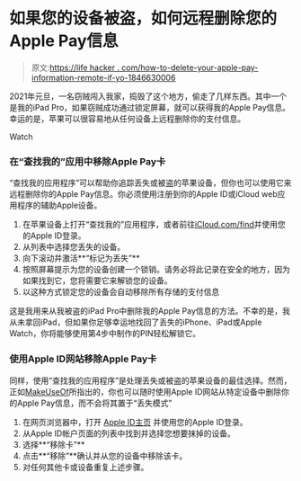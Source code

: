 # 如果您的设备被盗，如何远程删除您的Apple Pay信息

> 原文:[https://life hacker . com/how-to-delete-your-apple-pay-information-remote-if-yo-1846630006](https://lifehacker.com/how-to-delete-your-apple-pay-information-remotely-if-yo-1846630006)

2021年元旦，一名窃贼闯入我家，捣毁了这个地方，偷走了几样东西。其中一个是我的iPad Pro，如果窃贼成功通过锁定屏幕，就可以获得我的Apple Pay信息。幸运的是，苹果可以很容易地从任何设备上远程删除你的支付信息。

Watch

### 在“查找我的”应用中移除Apple Pay卡

“查找我的应用程序”可以帮助你追踪丢失或被盗的苹果设备，但你也可以使用它来远程删除你的Apple Pay信息。你必须使用注册到你的Apple ID或iCloud web应用程序的辅助Apple设备。

1.  在苹果设备上打开“查找我的”应用程序，或者前往[iCloud.com/find](https://www.icloud.com/find)并使用您的Apple ID登录。
2.  从列表中选择您丢失的设备。
3.  向下滚动并激活**“标记为丢失”**
4.  按照屏幕提示为您的设备创建一个锁销。请务必将此记录在安全的地方，因为如果找到它，您将需要它来解锁您的设备。
5.  以这种方式锁定您的设备会自动移除所有存储的支付信息

这是我用来从我被盗的iPad Pro中删除我的Apple Pay信息的方法。不幸的是，我从未拿回iPad，但如果你足够幸运地找回了丢失的iPhone、iPad或Apple Watch，你将能够使用第4步中制作的PIN轻松解锁它。

### 使用Apple ID网站移除Apple Pay卡

同样，使用“查找我的应用程序”是处理丢失或被盗的苹果设备的最佳选择。然而，正如[MakeUseOf](https://www.makeuseof.com/how-to-remotely-disable-apple-pay-after-losing-your-iphone-or-apple-watch/)所指出的，你也可以随时使用Apple ID网站从特定设备中删除你的Apple Pay信息，而不会将其置于“丢失模式”

1.  在网页浏览器中，打开 [Apple ID主页](https://appleid.apple.com/) 并使用您的Apple ID登录。
2.  从Apple ID帐户页面的列表中找到并选择您想要抹掉的设备。
3.  选择**“移除卡”**
4.  点击**“移除”**确认并从您的设备中移除该卡。
5.  对任何其他卡或设备重复上述步骤。